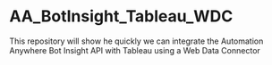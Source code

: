 # AA_BotInsight_Tableau_WDC
This repository will show he quickly we can integrate the Automation Anywhere Bot Insight API with Tableau using a Web Data Connector
